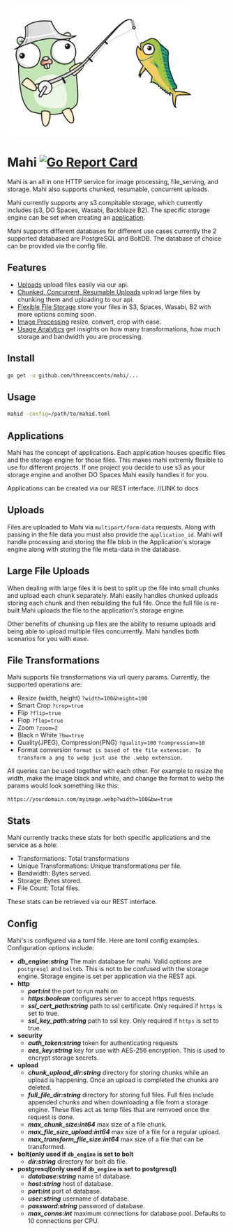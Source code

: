 <img src="mahi-gopher.png" height="300" />

# Mahi [![Go Report Card](http://goreportcard.com/badge/threeaccents/mahi)](https://goreportcard.com/report/threeaccents/mahi)

Mahi is an all in one HTTP service for image processing, file_serving, and storage. Mahi also supports chunked, resumable, concurrent uploads.

Mahi currently supports any s3 compitable storage, which currently includes (s3, DO Spaces, Wasabi, Backblaze B2). The specific storage engine can be set when creating an [application](https://github.com/threeaccents/mahi#applications).

Mahi supports different databases for different use cases currently the 2 supported databased are PostgreSQL and BoltDB. The database of choice can be provided via the config file.

## Features
 - [Uploads](https://github.com/threeaccents/mahi#uploads) upload files easily via our api.
 - [Chunked, Concurrent, Resumable Uploads](https://github.com/threeaccents/mahi#large-file-uploads) upload large files by chunking them and uploading to our api.
 - [Flexible File Storage](https://github.com/threeaccents/mahi#applications) store your files in S3, Spaces, Wasabi, B2 with more options coming soon.
 - [Image Processing](https://github.com/threeaccents/mahi#file-transformations) resize, convert, crop with ease.
 - [Usage Analytics](https://github.com/threeaccents/mahi#stats) get insights on how many transformations, how much storage and bandwidth you are processing.

## Install
```bash
go get -u github.com/threeaccents/mahi/...
```
## Usage
```bash
mahid -config=/path/to/mahid.toml
```
## Applications
Mahi has the concept of applications. Each application houses specific files and the storage engine for those files. This makes mahi extremly flexible to use for different projects. If one project you decide to use s3 as your storage engine and another DO Spaces Mahi easily handles it for you.

Applications can be created via our REST interface.  //LINK to docs
## Uploads
Files are uploaded to Mahi via `multipart/form-data` requests. Along with passing in the file data you must also provide the `application_id`.
Mahi will handle processing and storing the file blob in the Application's storage engine along with storing the file meta-data in the database.
## Large File Uploads
When dealing with large files it is best to split up the file into small chunks and upload each chunk separately. Mahi easily handles chunked uploads storing each chunk and then rebuilding the full file. Once the full file is re-built Mahi uploads the file to the application's storage engine.

Other benefits of chunking up files are the ability to resume uploads and being able to upload multiple files concurrently. Mahi handles both scenarios for you with ease.
## File Transformations
Mahi supports file transformations via url query params. Currently, the supported operations are:
 - Resize (width, height) `?width=100&height=100`
 - Smart Crop `?crop=true`
 - Flip `?flip=true`
 - Flop `?flop=true`
 - Zoom `?zoom=2`
 - Black n White `?bw=true`
 - Quality(JPEG), Compression(PNG) `?quality=100` `?compression=10`
 - Format conversion `format is based of the file extension. To transform a png to webp just use the .webp extension.`

All queries can be used together with each other. For example to resize the width, make the image black and white, and change the format to webp the params would look something like this:
```
https://yourdomain.com/myimage.webp?width=100&bw=true
```
## Stats
Mahi currently tracks these stats for both specific applications and the service as a hole:
 - Transformations: Total transformations
 - Unique Transformations: Unique transformations per file. 
 - Bandwidth: Bytes served.
 - Storage: Bytes stored.
 - File Count: Total files.

These stats can be retrieved via our REST interface.
## Config
Mahi's is configured via a toml file. Here are toml config examples. Configuration options include:
 - ***db_engine:string*** The main database for mahi. Valid options are `postgresql` and `boltdb`. This is not to be confused with the storage engine. Storage engine is set per application via the REST api.
 - **http**
    - ***port:int*** the port to run mahi on
    - ***https:boolean*** configures server to accept https requests.
    - ***ssl_cert_path:string*** path to ssl certificate. Only required if `https` is set to true.
    - ***ssl_key_path:string*** path to ssl key. Only required if `https` is set to true.
 - **security**
    - ***auth_token:string*** token for authenticating requests
    - ***aes_key:string*** key for use with AES-256 encryption. This is used to encrypt storage secrets.
 - **upload**
    - ***chunk_upload_dir:string*** directory for storing chunks while an upload is happening. Once an upload is completed the chunks are deleted.
    - ***full_file_dir:string*** directory for storing full files. Full files include appended chunks and when downloading a file from a storage engine. These files act as temp files that are remvoed once the request is done.
    - ***max_chunk_size:int64*** max size of a file chunk.
    - ***max_file_size_upload:int64*** max size of a file for a regular upload.
    - ***max_transform_file_size:int64*** max size of a file that can be transformed.
 - **bolt(only used if `db_engine` is set to bolt**
    - ***dir:string*** directory for bolt db file.
 - **postgresql(only used if `db_engine` is set to postgresql)**
    - ***database:string*** name of database.
    - ***host:string*** host of database.
    - ***port:int***  port of database.
    - ***user:string*** username of database.
    - ***password:string*** password of database.   
    - ***max_conns:int*** maximum connections for database pool. Defaults to 10 connections per CPU.   
 
     
